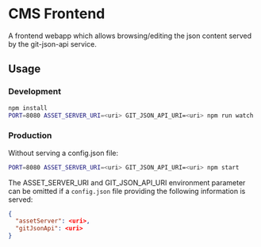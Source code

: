 # CMS Frontend

A frontend webapp which allows browsing/editing the json content served by the git-json-api service.

## Usage

### Development

```bash
npm install
PORT=8080 ASSET_SERVER_URI=<uri> GIT_JSON_API_URI=<uri> npm run watch
```

### Production

Without serving a config.json file: 

```bash
PORT=8080 ASSET_SERVER_URI=<uri> GIT_JSON_API_URI=<uri> npm start
```

The ASSET_SERVER_URI and GIT_JSON_API_URI environment parameter can be omitted if a `config.json` file providing the following information is served:

```json
{
  "assetServer": <uri>,
  "gitJsonApi": <uri>
}
```